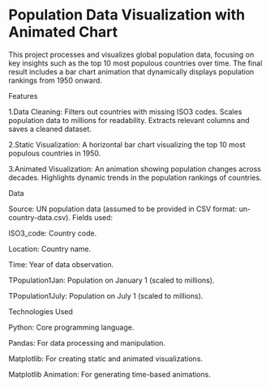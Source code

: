 # Population Data Visualization with Animated Chart

This project processes and visualizes global population data, focusing on key insights such as the top 10 most populous countries over time. The final result includes a bar chart animation that dynamically displays population rankings from 1950 onward.

Features

1.Data Cleaning:
Filters out countries with missing ISO3 codes.
Scales population data to millions for readability.
Extracts relevant columns and saves a cleaned dataset.

2.Static Visualization:
A horizontal bar chart visualizing the top 10 most populous countries in 1950.

3.Animated Visualization:
An animation showing population changes across decades.
Highlights dynamic trends in the population rankings of countries.


Data

Source: UN population data (assumed to be provided in CSV format: un-country-data.csv).
Fields used:

ISO3_code: Country code.

Location: Country name.

Time: Year of data observation.

TPopulation1Jan: Population on January 1 (scaled to millions).

TPopulation1July: Population on July 1 (scaled to millions).


Technologies Used

Python: Core programming language.

Pandas: For data processing and manipulation.

Matplotlib: For creating static and animated visualizations.

Matplotlib Animation: For generating time-based animations.

